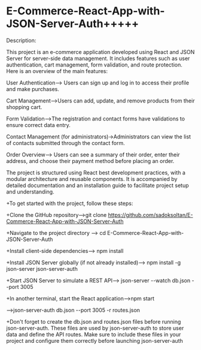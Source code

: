 # E-Commerce-React-App-with-JSON-Server-Auth+++++
Description:


This project is an e-commerce application developed using React and JSON Server for server-side data management. It includes features such as user authentication, cart management, form validation, and route protection. Here is an overview of the main features:



User Authentication--> Users can sign up and log in to access their profile and make purchases.



Cart Management-->Users can add, update, and remove products from their shopping cart.



Form Validation-->The registration and contact forms have validations to ensure correct data entry.




Contact Management (for administrators)->Administrators can view the list of contacts submitted through the contact form.




Order Overview--> Users can see a summary of their order, enter their address, and choose their payment method before placing an order.



The project is structured using React best development practices, with a modular architecture and reusable components. It is accompanied by detailed documentation and an installation guide to facilitate project setup and understanding.



+To get started with the project, follow these steps:



+Clone the GitHub repository-->git clone https://github.com/sadoksoltan/E-Commerce-React-App-with-JSON-Server-Auth



+Navigate to the project directory --> cd E-Commerce-React-App-with-JSON-Server-Auth



+Install client-side dependencies--> npm install



+Install JSON Server globally (if not already installed)--> npm install -g json-server json-server-auth



+Start JSON Server to simulate a REST API--> json-server --watch db.json --port 3005



+In another terminal, start the React application-->npm start 



-->json-server-auth db.json --port 3005 -r routes.json



+Don't forget to create the db.json and routes.json files before running json-server-auth. These files are used by json-server-auth to store user data and define the API routes. Make sure to include these files in your project and configure them correctly before launching json-server-auth
